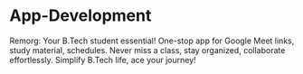# App-Development
Remorg: Your B.Tech student essential! One-stop app for Google Meet links, study material, schedules. Never miss a class, stay organized, collaborate effortlessly. Simplify B.Tech life, ace your journey! 
